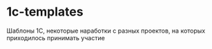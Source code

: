 # 1c-templates
Шаблоны 1С, некоторые наработки с разных проектов, на которых приходилось принимать участие
